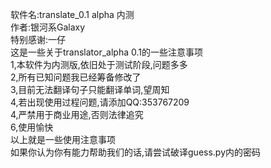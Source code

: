 软件名:translate_0.1 alpha 内测  
作者:银河系Galaxy  
特别感谢:一仔  
这是一些关于translator_alpha 0.1的一些注意事项  
1,本软件为内测版,依旧处于测试阶段,问题多多  
2,所有已知问题我已经筹备修改了  
3,目前无法翻译句子只能翻译单词,望周知  
4,若出现使用过程问题,请添加QQ:353767209  
4,严禁用于商业用途,否则法律追究  
6,使用愉快  
以上就是一些使用注意事项  
如果你认为你有能力帮助我们的话,请尝试破译guess.py内的密码
